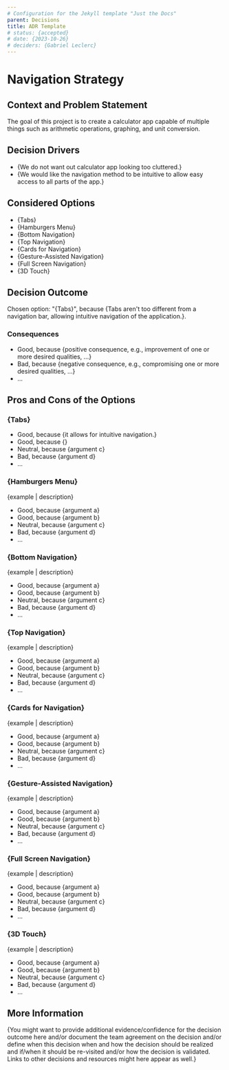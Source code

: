 ```yaml
---
# Configuration for the Jekyll template "Just the Docs"
parent: Decisions
title: ADR Template
# status: {accepted}
# date: {2023-10-26}
# deciders: {Gabriel Leclerc}
---
```


# Navigation Strategy

## Context and Problem Statement

The goal of this project is to create a calculator app capable of multiple things such as arithmetic operations, graphing, and unit conversion.

## Decision Drivers

- {We do not want out calculator app looking too cluttered.}
- {We would like the navigation method to be intuitive to allow easy access to all parts of the app.}

## Considered Options

- {Tabs}
- {Hamburgers Menu}
- {Bottom Navigation}
- {Top Navigation}
- {Cards for Navigation}
- {Gesture-Assisted Navigation}
- {Full Screen Navigation}
- {3D Touch}

## Decision Outcome

Chosen option: "{Tabs}", because
{Tabs aren't too different from a navigation bar, allowing intuitive navigation of the application.}.

### Consequences

- Good, because {positive consequence, e.g., improvement of one or more desired qualities, …}
- Bad, because {negative consequence, e.g., compromising one or more desired qualities, …}
- … <!-- numbers of consequences can vary -->

## Pros and Cons of the Options

### {Tabs}

- Good, because {it allows for intuitive navigation.}
- Good, because {}
- Neutral, because {argument c}
- Bad, because {argument d}
- …

### {Hamburgers Menu}

{example | description}

- Good, because {argument a}
- Good, because {argument b}
- Neutral, because {argument c}
- Bad, because {argument d}
- … <!-- numbers of pros and cons can vary -->

### {Bottom Navigation}

{example | description}

- Good, because {argument a}
- Good, because {argument b}
- Neutral, because {argument c}
- Bad, because {argument d}
- …

### {Top Navigation}

{example | description}

- Good, because {argument a}
- Good, because {argument b}
- Neutral, because {argument c}
- Bad, because {argument d}
- …

### {Cards for Navigation}

{example | description}

- Good, because {argument a}
- Good, because {argument b}
- Neutral, because {argument c}
- Bad, because {argument d}
- …

### {Gesture-Assisted Navigation}

{example | description}

- Good, because {argument a}
- Good, because {argument b}
- Neutral, because {argument c}
- Bad, because {argument d}
- …

### {Full Screen Navigation}

{example | description}

- Good, because {argument a}
- Good, because {argument b}
- Neutral, because {argument c}
- Bad, because {argument d}
- …

### {3D Touch}

{example | description}

- Good, because {argument a}
- Good, because {argument b}
- Neutral, because {argument c}
- Bad, because {argument d}
- …

## More Information

{You might want to provide additional evidence/confidence for the decision outcome here and/or
document the team agreement on the decision and/or
define when this decision when and how the decision should be realized and if/when it should be re-visited and/or
how the decision is validated.
Links to other decisions and resources might here appear as well.}
